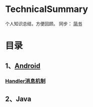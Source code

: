 # TechnicalSummary
个人知识总结，方便回顾。
同步：
[简书](https://www.jianshu.com/u/87170f7c286b)
# 目录
## 1、[Android](https://github.com/BryceCui/TechnicalSummary/tree/master/Android)
### [Handler消息机制](https://github.com/BryceCui/TechnicalSummary/blob/master/Android/Handler%E6%B6%88%E6%81%AF%E6%9C%BA%E5%88%B6.md)
## 2、Java
